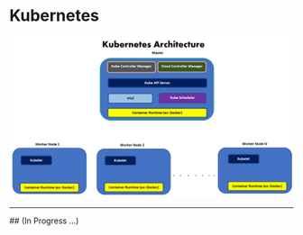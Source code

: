 # Kubernetes

<img src="images/Kubernetes/1-Kubernetes-architecture.PNG" />









<hr /> 
## (In Progress ...)
